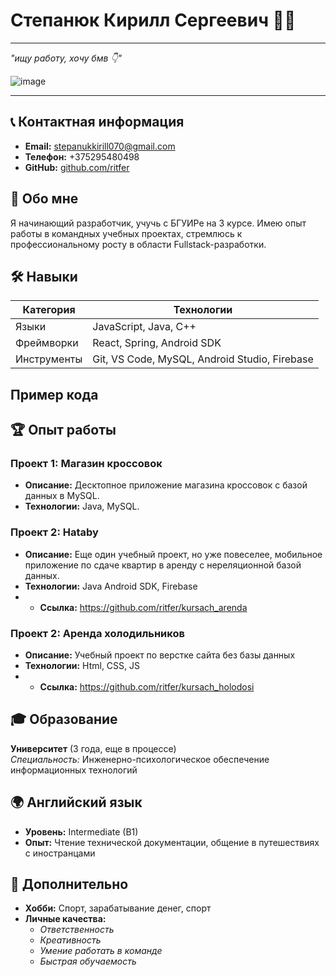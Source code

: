 # Степанюк Кирилл Сергеевич 👨‍💻
******
*"ищу работу, хочу бмв 👇"*  

![image](https://github.com/user-attachments/assets/a8454ced-6717-47cf-a553-255204f1d753)
******
## 📞 Контактная информация
- **Email:** stepanukkirill070@gmail.com  
- **Телефон:** +375295480498  
- **GitHub:** [github.com/ritfer](https://github.com/ritfer)  
 
## 🚀 Обо мне
Я начинающий разработчик, учучь с БГУИРе на 3 курсе. Имею опыт работы в командных учебных проектах, стремлюсь к профессиональному росту в области Fullstack-разработки.

## 🛠 Навыки
| Категория       | Технологии                                                                 |
|-----------------|----------------------------------------------------------------------------|
| Языки          | JavaScript, Java, С++                                                       |
| Фреймворки     | React, Spring, Android SDK                                                  |
| Инструменты    | Git, VS Code, MySQL, Android Studio, Firebase                               |

## Пример кода


## 🏆 Опыт работы

### Проект 1: Магазин кроссовок
* **Описание:** Десктопное приложение магазина кроссовок с базой данных в MySQL.  
* **Технологии:** Java, MySQL.  

### Проект 2: Hataby
* **Описание:** Еще один учебный проект, но уже повеселее, мобильное приложение по сдаче квартир в аренду с нереляционной базой данных.  
* **Технологии:** Java Android SDK, Firebase
* * **Cсылка:** https://github.com/ritfer/kursach_arenda

### Проект 2: Аренда холодильников
* **Описание:** Учебный проект по верстке сайта без базы данных   
* **Технологии:** Html, CSS, JS
* * **Cсылка:** https://github.com/ritfer/kursach_holodosi


## 🎓 Образование
**Университет** (3 года, еще в процессе)  
*Специальность:* Инженерно-психологическое обеспечение информационных технологий    

## 🌍 Английский язык
* **Уровень:** Intermediate (B1)  
* **Опыт:** Чтение технической документации, общение в путешествиях с иностранцами 

## 📌 Дополнительно
* **Хобби:** Cпорт, зарабатывание денег, спорт  
* **Личные качества:**  
  - *Ответственность*  
  - *Креативность*  
  - *Умение работать в команде*
  - *Быстрая обучаемость*
